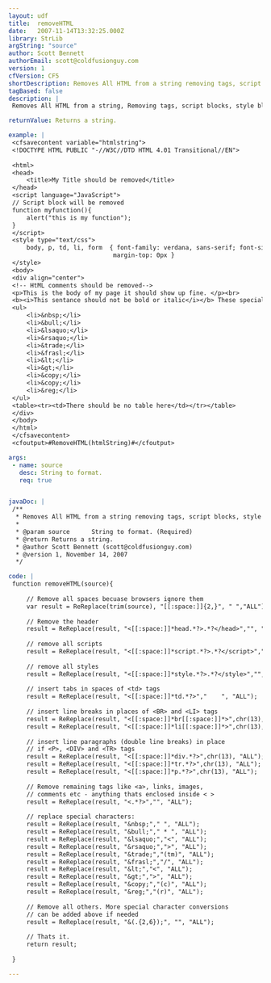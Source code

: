 ```yaml
---
layout: udf
title:  removeHTML
date:   2007-11-14T13:32:25.000Z
library: StrLib
argString: "source"
author: Scott Bennett
authorEmail: scott@coldfusionguy.com
version: 1
cfVersion: CF5
shortDescription: Removes All HTML from a string removing tags, script blocks, style blocks, and replacing special character code.
tagBased: false
description: |
 Removes All HTML from a string, Removing tags, script blocks, style blocks, Head blocks, and replaces common special character code with text equivalents.

returnValue: Returns a string.

example: |
 <cfsavecontent variable="htmlstring">
 <!DOCTYPE HTML PUBLIC "-//W3C//DTD HTML 4.01 Transitional//EN">
 
 <html>
 <head>
     <title>My Title should be removed</title>
 </head>
 <script language="JavaScript">
 // Script block will be removed
 function myfunction(){
     alert("this is my function");
 }
 </script>
 <style type="text/css">
     body, p, td, li, form  { font-family: verdana, sans-serif; font-size: 13px; color: #000000;
                             margin-top: 0px }
 </style>
 <body>
 <div align="center">
 <!-- HtML comments should be removed-->
 <p>This is the body of my page it should show up fine. </p><br>
 <b><i>This sentance should not be bold or italic</i></b> These special characters should be replaced
 <ul>
     <li>&nbsp;</li>
     <li>&bull;</li>
     <li>&lsaquo;</li>
     <li>&rsaquo;</li>
     <li>&trade;</li>
     <li>&frasl;</li>
     <li>&lt;</li>
     <li>&gt;</li>
     <li>&copy;</li>
     <li>&copy;</li>
     <li>&reg;</li>
 </ul>
 <table><tr><td>There should be no table here</td></tr></table>
 </div>
 </body>
 </html>
 </cfsavecontent>
 <cfoutput>#RemoveHTML(htmlString)#</cfoutput>

args:
 - name: source
   desc: String to format.
   req: true


javaDoc: |
 /**
  * Removes All HTML from a string removing tags, script blocks, style blocks, and replacing special character code.
  * 
  * @param source      String to format. (Required)
  * @return Returns a string. 
  * @author Scott Bennett (scott@coldfusionguy.com) 
  * @version 1, November 14, 2007 
  */

code: |
 function removeHTML(source){
     
     // Remove all spaces becuase browsers ignore them
     var result = ReReplace(trim(source), "[[:space:]]{2,}", " ","ALL");
     
     // Remove the header
     result = ReReplace(result, "<[[:space:]]*head.*?>.*?</head>","", "ALL");
     
     // remove all scripts
     result = ReReplace(result, "<[[:space:]]*script.*?>.*?</script>","", "ALL");
     
     // remove all styles
     result = ReReplace(result, "<[[:space:]]*style.*?>.*?</style>","", "ALL");
     
     // insert tabs in spaces of <td> tags
     result = ReReplace(result, "<[[:space:]]*td.*?>","    ", "ALL");
     
     // insert line breaks in places of <BR> and <LI> tags
     result = ReReplace(result, "<[[:space:]]*br[[:space:]]*>",chr(13), "ALL");
     result = ReReplace(result, "<[[:space:]]*li[[:space:]]*>",chr(13), "ALL");
     
     // insert line paragraphs (double line breaks) in place
     // if <P>, <DIV> and <TR> tags
     result = ReReplace(result, "<[[:space:]]*div.*?>",chr(13), "ALL");
     result = ReReplace(result, "<[[:space:]]*tr.*?>",chr(13), "ALL");
     result = ReReplace(result, "<[[:space:]]*p.*?>",chr(13), "ALL");
     
     // Remove remaining tags like <a>, links, images,
     // comments etc - anything thats enclosed inside < >
     result = ReReplace(result, "<.*?>","", "ALL");
     
     // replace special characters:
     result = ReReplace(result, "&nbsp;"," ", "ALL");
     result = ReReplace(result, "&bull;"," * ", "ALL");    
     result = ReReplace(result, "&lsaquo;","<", "ALL");        
     result = ReReplace(result, "&rsaquo;",">", "ALL");        
     result = ReReplace(result, "&trade;","(tm)", "ALL");        
     result = ReReplace(result, "&frasl;","/", "ALL");        
     result = ReReplace(result, "&lt;","<", "ALL");        
     result = ReReplace(result, "&gt;",">", "ALL");        
     result = ReReplace(result, "&copy;","(c)", "ALL");        
     result = ReReplace(result, "&reg;","(r)", "ALL");    
     
     // Remove all others. More special character conversions
     // can be added above if needed
     result = ReReplace(result, "&(.{2,6});", "", "ALL");    
     
     // Thats it.
     return result;
 
 }

---
```


